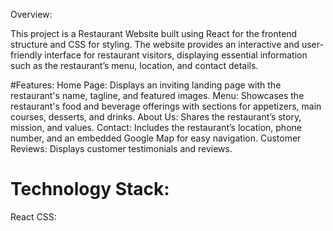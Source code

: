 Overview:

This project is a Restaurant Website built using React for the frontend structure and CSS for styling. The website provides an interactive and user-friendly interface for restaurant visitors, displaying essential information such as the restaurant’s menu, location, and contact details. 

#Features:
Home Page: Displays an inviting landing page with the restaurant's name, tagline, and featured images.
Menu: Showcases the restaurant's food and beverage offerings with sections for appetizers, main courses, desserts, and drinks.
About Us: Shares the restaurant’s story, mission, and values.
Contact: Includes the restaurant’s location, phone number, and an embedded Google Map for easy navigation.
Customer Reviews: Displays customer testimonials and reviews.

# Technology Stack:
React
CSS:
